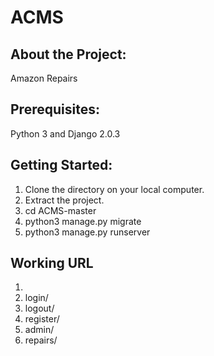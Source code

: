 # ACMS
## About the Project: 
Amazon Repairs

## Prerequisites:
Python 3 and Django 2.0.3

## Getting Started:
1. Clone the directory on your local computer.
2. Extract the project.
3. cd ACMS-master
4. python3 manage.py migrate
5. python3 manage.py runserver

## Working URL
1. 
2. login/
3. logout/
4. register/
5. admin/
6. repairs/



